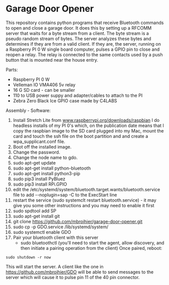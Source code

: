 # Garage Door Opener 


This repository contains python programs that receive Bluetooth commands to open and close a garage door.  It does this by setting up a RFCOMM server that waits for a byte stream from a client.  The byte stream is a pseudo random stream of bytes.  The server analyzes these bytes and determines if they are from a valid client.  If they are, the server, running on a Raspberry PI 0 W single board computer, pulses a GPIO pin to close and reopen a relay.  The relay is connected to the same contacts used by a push button that is mounted near the house entry. 

Parts:
  - Raspberry PI 0 W
  - Velleman IO VMA406 5v relay
  - 16 G SD card - can be smaller
  - 110 to USB power suppy and adapter/cables to attach to the PI
  - Zebra Zero Black Ice GPIO case made by C4LABS 

Assembly - Software:
  1)  Install Stretch Lite from www.raspberrypi.org/downloads/raspbian
      I do headless installs of my PI 0's which, on the publication date
      means that I copy the raspbian image to the SD card plugged into my
      Mac, mount the card and touch the ssh file on the boot partition and
      and create a wpa_supplicant.conf file.
  2)  Boot off the installed image.
  3)  Change the password.
  4)  Change the node name to gdo.
  5)  sudo apt-get update
  6)  sudo apt-get install python-bluetooth
  7)  sudo apt-get install python3-pip
  8)  sudo pip3 install PyBluez
  9)  sudo pip3 install RPi.GPIO
 10)  edit the /etc/systemd/system/bluetooth.target.wants/bluetooth.service file
      to add --noplugin=sap -C to the ExecStart line
 11)  restart the service (sudo systemclt restart bluetooth.service) - it may
      give you some other instructions and you may need to enable it first
 12)  sudo spdtool add SP
 13)  sudo apt-get install git
 14)  git clone https://github.com/mbroihier/garage-door-opener.git
 15)  sudo cp -p GDO.service /lib/systemd/system/ 
 16)  sudo systemctl enable GDO
 17)  Pair your bluetooth client with this server
      - sudo bluetoothctl (you'll need to start the agent, allow discovery, and then initiate a pairing operation from the client)
Once paired, reboot:
```
sudo shutdown -r now

```
This will start the server.  A client like the one in https://github.com/mbroihier/GDO will be able to send messages to the server which will cause it to pulse pin 11 of the 40 pin connector. 


